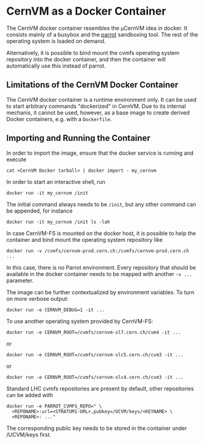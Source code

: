 # CernVM as a Docker Container

The CernVM docker container resembles the µCernVM idea in docker.  It consists mainly of a busybox and the [parrot](http://ccl.cse.nd.edu/software/parrot) sandboxing tool.  The rest of the operating system is loaded on demand.

Alternatively, it is possible to bind mount the cvmfs operating system repository into the docker container, and then the container will
automatically use this instead of parrot.

## Limitations of the CernVM Docker Container

The CernVM docker container is a runtime environment only.  It can be used to start arbitrary commands "dockerized" in CernVM.  Due to its internal mechanis, it cannot be used, however, as a base image to create derived Docker containers, e.g. with a `Dockerfile`.

## Importing and Running the Container

In order to import the image, ensure that the docker service is running and execute

    cat <CernVM Docker tarball> | docker import - my_cernvm

In order to start an interactive shell, run

    docker run -it my_cernvm /init

The initial command always needs to be `/init`, but any other command can be appended, for instance

    docker run -it my_cernvm /init ls -lah

In case CernVM-FS is mounted on the docker host, it is possible to help the container and bind mount the operating system repository like

    docker run -v /cvmfs/cernvm-prod.cern.ch:/cvmfs/cernvm-prod.cern.ch ...

In this case, there is no Parrot environment.  Every repository that should be available in the docker container needs to be mapped with another `-v ...` parameter.

The image can be further contextualized by environment variables.  To
turn on more verbose output:

    docker run -e CERNVM_DEBUG=1 -it ...

To use another operating system provided by CernVM-FS:

    docker run -e CERNVM_ROOT=/cvmfs/cernvm-sl7.cern.ch/cvm4 -it ...

or

    docker run -e CERNVM_ROOT=/cvmfs/cernvm-slc5.cern.ch/cvm3 -it ...

or

    docker run -e CERNVM_ROOT=/cvmfs/cernvm-slc4.cern.ch/cvm3 -it ...

Standard LHC cvmfs repositories are present by default, other repositories can be added with

    docker run -e PARROT_CVMFS_REPO=" \
      <REPONAME>:url=<STRATUM1-URL>,pubkey=/UCVM/keys/<KEYNAME> \
      <REPONAME>: ..."

The corresponding public key needs to be stored in the container under
/UCVM/keys first.